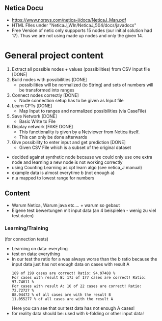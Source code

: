 ## Netica Docu
* https://www.norsys.com/netica-j/docs/NeticaJ_Man.pdf
* HTML FIles under "NeticaJ_WIn/NeticaJ_504/docs/javadocs"
* Free Version of netic only suppports 15 nodes (our initial solution had 17). Thus we are not using made up nodes and only the given 14. 


# General project content 
1. Extract all possible nodes + values (possibilities) from CSV Input file [DONE]
2. Build nodes with possibilities [DONE]
    * possibilities will be normalized (to String) and sets of numbers will be transformed into ranges
3. Connect nodes correctly [DONE]
    * Node connection setup has to be given as Input file 
4. Learn CPTs [DONE]
    * Map Input to ranges and normalized possibilities (via CaseFile)
5. Save Network [DONE]
    * Basic Write to File
6. Display network [FAKE DONE]
    * This functionality is given by a Netviewer from Netica itself. 
    * This can only be done afterwards 
7. Give possibility to enter input and get prediction [DONE]
    * Given CSV File which is a subset of the original dataset 


* decided against synthetic node because we could only use one extra node and learning a new node is not working correctly 
* using Counting Learning as cpt learn algo (see netica_J manual)
* example data is almost everytime b (not enough a)
* n.a mapped to lowest range for numbers

## Content
* Warum Netica, Warum java etc.... + warum so gebaut 
* Eigene test bewertungen mit input data (an 4 beispielen - wenig zu viel test daten)

### Learning/Training
 (for connection tests)
* Learning on data: everyting
* test on data: everything
* In our test the ratio for a was always worse than the b ratio because the input data just has not enough data on cases with result A
    ````
    189 of 199 cases are correct! Ratio: 94.97488 %
    For cases with result B: 173 of 177 cases are correct! Ratio: 97.74011 %
    For cases with result A: 16 of 22 cases are correct! Ratio: 72.72727 %
    88.94472 % of all cases are with the result B
    11.055277 % of all cases are with the result A
    ````
    Here you can see that our test data has not enough A cases!
* for reality data should be: used with k-folding or other input data!


